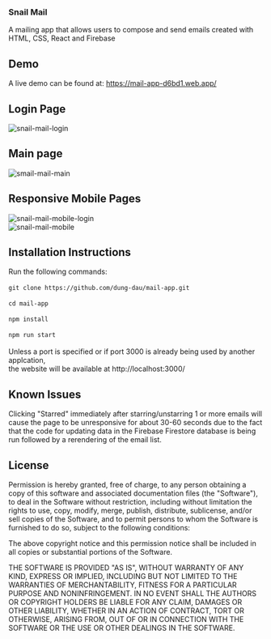 ### Snail Mail
A mailing app that allows users to compose and send emails created with HTML, CSS, React and Firebase

## Demo
A live demo can be found at: https://mail-app-d6bd1.web.app/ 

## Login Page
![snail-mail-login](https://user-images.githubusercontent.com/55113973/160684502-b9925855-21af-4959-9fe2-9f8acb57b43d.png)

## Main page
![smail-mail-main](https://user-images.githubusercontent.com/55113973/160685317-7c780a9f-487a-4eab-ad41-1d37001647c9.png)

## Responsive Mobile Pages
![snail-mail-mobile-login](https://user-images.githubusercontent.com/55113973/160688451-fcee0195-e669-4b2e-8e0c-6db3fed5ff5c.png)  
![snail-mail-mobile](https://user-images.githubusercontent.com/55113973/160686501-ff841d12-1f82-4f2e-bc1e-477e3457bf39.png)

## Installation Instructions
Run the following commands: <br/><br/>
`git clone https://github.com/dung-dau/mail-app.git` <br/><br/>
`cd mail-app` <br/><br/>
`npm install` <br/><br/>
`npm run start` <br/><br/>
Unless a port is specified or if port 3000 is already being used by another applcation, <br />
the website will be available at http://localhost:3000/

## Known Issues
Clicking "Starred" immediately after starring/unstarring 1 or more emails will cause the page to be unresponsive for about 
30-60 seconds due to the fact that the code for updating data in the Firebase Firestore database is being run followed by 
a rerendering of the email list.

## License
Permission is hereby granted, free of charge, to any person obtaining
a copy of this software and associated documentation files (the
"Software"), to deal in the Software without restriction, including
without limitation the rights to use, copy, modify, merge, publish,
distribute, sublicense, and/or sell copies of the Software, and to
permit persons to whom the Software is furnished to do so, subject to
the following conditions:

The above copyright notice and this permission notice shall be
included in all copies or substantial portions of the Software.

THE SOFTWARE IS PROVIDED "AS IS", WITHOUT WARRANTY OF ANY KIND,
EXPRESS OR IMPLIED, INCLUDING BUT NOT LIMITED TO THE WARRANTIES OF
MERCHANTABILITY, FITNESS FOR A PARTICULAR PURPOSE AND
NONINFRINGEMENT. IN NO EVENT SHALL THE AUTHORS OR COPYRIGHT HOLDERS BE
LIABLE FOR ANY CLAIM, DAMAGES OR OTHER LIABILITY, WHETHER IN AN ACTION
OF CONTRACT, TORT OR OTHERWISE, ARISING FROM, OUT OF OR IN CONNECTION
WITH THE SOFTWARE OR THE USE OR OTHER DEALINGS IN THE SOFTWARE.
